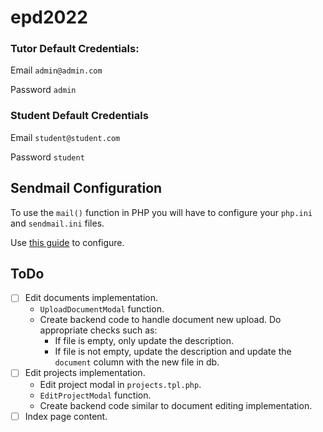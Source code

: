 # epd2022

### Tutor Default Credentials:

Email `admin@admin.com`

Password `admin`

### Student Default Credentials

Email `student@student.com`

Password `student`

## Sendmail Configuration

To use the `mail()` function in PHP you will have to configure your `php.ini` and `sendmail.ini` files.

Use [this guide](https://promincproductions.com/blog/xampp-configure-email-to-send-through-gmail/) to configure.

## ToDo

- [ ] Edit documents implementation.
  - `UploadDocumentModal` function.
  - Create backend code to handle document new upload. Do appropriate checks such as:
    - If file is empty, only update the description.
    - If file is not empty, update the description and update the `document` column with the new file in db.
- [ ] Edit projects implementation.
  - Edit project modal in `projects.tpl.php`.
  - `EditProjectModal` function.
  - Create backend code similar to document editing implementation.
- [ ] Index page content.
